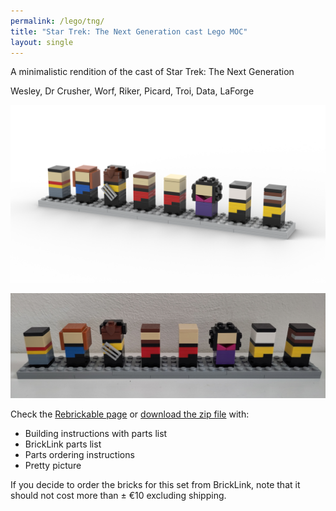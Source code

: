 ```yaml
---
permalink: /lego/tng/
title: "Star Trek: The Next Generation cast Lego MOC"
layout: single
---
```


A minimalistic rendition of the cast of Star Trek: The Next Generation

Wesley, Dr Crusher, Worf, Riker, Picard, Troi, Data, LaForge

![render](/images/lego/tng/render.png)

![photo](/images/lego/tng/photo.jpg)

Check the [Rebrickable page](https://rebrickable.com/mocs/MOC-159364) or [download the zip file](https://www.dropbox.com/scl/fi/jfyd7cb72m4rahvyj1coh/lego-tng-cast.zip?rlkey=ohbi6t612fv48gagnuf15phzq&dl=1) with:

- Building instructions with parts list
- BrickLink parts list
- Parts ordering instructions
- Pretty picture

If you decide to order the bricks for this set from BrickLink, note that it should not cost more than ± €10 excluding shipping.
